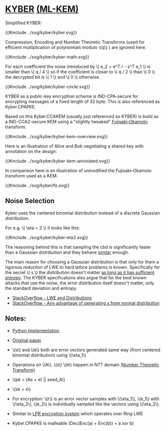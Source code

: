 # [KYBER](https://pq-crystals.org/kyber/index.shtml) [(ML-KEM)](https://csrc.nist.gov/pubs/fips/203/ipd)

Simplified KYBER:

{{#include ../svg/kyber/kyber.svg}}

Compression, Encoding and Number Theoretic Transforms (used for efficient multiplication of polynomials modulo \\(q\\) ) are ignored here.

{{#include ../svg/kyber/kyber-math.svg}}

For each coefficient the noise introduced by \\( e_2 + e^T r - s^T e_1 \\) is smaller than \\( q / 4 \\) so if the coefficient is closer to \\( q / 2 \\) than \\( 0 \\) the decrypted bit is \\( 1 \\) and \\( 0 \\) otherwise.

{{#include ../svg/kyber/kyber-circle.svg}}

KYBER as a public-key encryption scheme is IND-CPA-secure for encrypting messages of a fixed length of 32 byte.
This is also referenced as Kyber.CPAPKE.

Based on this Kyber.CCAKEM (usually just referenced as KYBER) is build as a IND-CCA2-secure KEM using a "slightly tweaked" [Fujisaki–Okamoto](https://link.springer.com/chapter/10.1007/3-540-48405-1_34) transform:

{{#include ../svg/kyber/kyber-kem-overview.svg}}

Here is an illustration of Alice and Bob negotiating a shared key with annotation on the design:

{{#include ../svg/kyber/kyber-kem-annotated.svg}}

In comparison here is an illustration of unmodified the Fujisaki–Okamoto transform used as a KEM:

{{#include ../svg/kyber/fo.svg}}




## Noise Selection

Kyber uses the centered binomial distribution instead of a discrete Gaussian distribution.

For e.g. \\( \\eta = 2 \\) it looks like this:

{{#include ../svg/kyber/kyber-eta2.svg}}

The reasoning behind this is that sampling the cbd is significantly faster than a Gaussian distribution and they behave [similar](https://cryptojedi.org/papers/#newhope) enough.

The main reason for choosing a Gaussian distribution is that only for them a rigorous reduction of LWE to hard lattice problems is known.
Specifically for the secret \\( s \\) the distribution doesn't matter [as long as it has sufficient entropy](https://eprint.iacr.org/2020/119.pdf).
The KYBER specifications also argue that for the best known attacks that use the noise, the error distribution itself doesn't matter, only the standard deviation and entropy.


- [StackOverflow - LWE and Distributions](https://crypto.stackexchange.com/questions/107234/lwe-and-distributions)
- [StackOverflow - Any advantage of generating s from normal distribution](https://crypto.stackexchange.com/questions/42475/in-r-lwe-is-there-any-advantage-to-generate-secret-from-normal-distribution-ins)






## Notes:

- [Python Implementation](https://github.com/GiacomoPope/kyber-py/tree/main)

- [Original paper](https://eprint.iacr.org/2017/634.pdf)
- \\(s\\) and \\(e\\) both are error vectors generated same way (from centered binomial distribution) using \\(\\eta_1\\)
- Operations on \\(A\\), \\(s\\) \\(e\\) happen in NTT domain [(Number Theoretic Transform)](https://electricdusk.com/ntt.html)
- \\(pk = (As + e) || seed_A\\)
- \\(sk = s\\)
- For encryption: \\(r\\) is an error vector samples with \\(\\eta_1\\), \\(e_1\\) with \\(\\eta_2\\), \\(e_2\\) is individually sampled like the vectors using \\(\\eta_2\\).
- Similar to [LPR encryption system](https://eprint.iacr.org/2012/230.pdf) which operates over Ring LWE

- Kyber.CPAPKE is malleable (Dec(Enc(a) + Enc(b)) = a xor b)